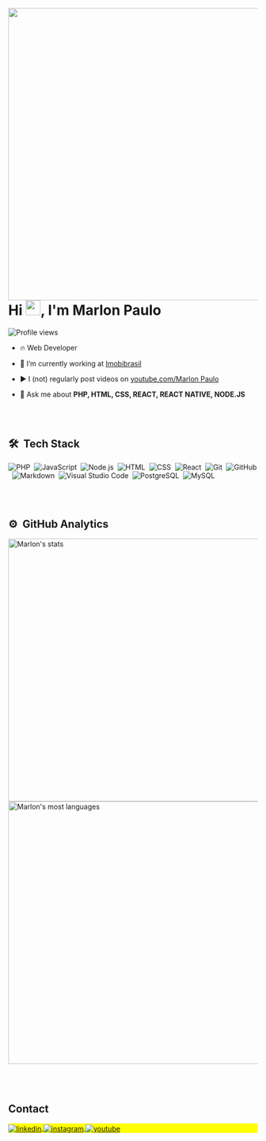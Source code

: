 
  
<img align="right" height="590em" 
src="https://gist.githubusercontent.com/Marlon-Paulo-da-Silva/69ba0730cae3cabf1d6ae4985914e391/raw/cf5654addfdc7b4a75543b79fcb92bd517a7ae6b/githubcard-marlon.svg"/>
<h1 align="left">Hi <img src="https://raw.githubusercontent.com/kaueMarques/kaueMarques/master/hi.gif" height="30px">, I'm Marlon Paulo</h1>
<p align="left"> <img src="https://komarev.com/ghpvc/?username=Marlon-Paulo-da-Silva&color=yellow" alt="Profile views" /> </p>

- 🔥 Web Developer 

- 🔭 I’m currently working at [Imobibrasil](https://www.linkedin.com/company/imobibrasil/)

- ▶️ I (not) regularly post videos on [youtube.com/Marlon Paulo](https://www.youtube.com/channel/UCKU_aeUdXC5D7ky7WS98ZaQ)

- 💬 Ask me about **PHP, HTML, CSS, REACT, REACT NATIVE, NODE.JS**





<br><br>

## 🛠 &nbsp;Tech Stack

![PHP](https://img.shields.io/badge/-php-05122A?style=flat&logo=php)&nbsp;
![JavaScript](https://img.shields.io/badge/-JavaScript-05122A?style=flat&logo=javascript)&nbsp;
![Node.js](https://img.shields.io/badge/-Node.js-05122A?style=flat&logo=node.js)&nbsp;
![HTML](https://img.shields.io/badge/-HTML-05122A?style=flat&logo=HTML5)&nbsp;
![CSS](https://img.shields.io/badge/-CSS-05122A?style=flat&logo=CSS3&logoColor=1572B6)&nbsp;
![React](https://img.shields.io/badge/-React-05122A?style=flat&logo=react)&nbsp;
![Git](https://img.shields.io/badge/-Git-05122A?style=flat&logo=git)&nbsp;
![GitHub](https://img.shields.io/badge/-GitHub-05122A?style=flat&logo=github)&nbsp;
![Markdown](https://img.shields.io/badge/-Markdown-05122A?style=flat&logo=markdown)&nbsp;
![Visual Studio Code](https://img.shields.io/badge/-Visual%20Studio%20Code-05122A?style=flat&logo=visual-studio-code&logoColor=007ACC)&nbsp;
![PostgreSQL](https://img.shields.io/badge/-PostgreSQL-05122A?style=flat&logo=postgresql)&nbsp;
![MySQL](https://img.shields.io/badge/-MySQL-05122A?style=flat&logo=mysql)&nbsp;

<br><br>

## ⚙️ &nbsp;GitHub Analytics

<p align="left">
<img width="530em" src="https://github-readme-stats.vercel.app/api?username=Marlon-Paulo-da-Silva&show_icons=true&theme=vision-friendly-dark" alt="Marlon's stats"/>
<img width="530em" src="https://github-readme-stats.vercel.app/api/top-langs/?username=Marlon-Paulo-da-Silva&layout=compact&theme=vision-friendly-dark" alt="Marlon's most languages"/>
</p>
<!--
-->
<br><br>



## Contact

<p align="left" style="background:yellow">


<a href="https://www.linkedin.com/in/marlon-paulo/" target="_blank">
  <img align="center" src="https://img.shields.io/badge/-marlonpaulo-05122A?style=flat&logo=linkedin" alt="linkedin"/>
</a>
<a href="https://instagram.com/marlonpaulodasilva1" target="_blank">
 <img align="center" src="https://img.shields.io/badge/-marlonpaulo-05122A?style=flat&logo=instagram" alt="instagram"/>
</a>
<a href="https://www.youtube.com/channel/UCKU_aeUdXC5D7ky7WS98ZaQ" target="_blank">
 <img align="center" src="https://img.shields.io/badge/-marlonpaulo-05122A?style=flat&logo=youtube" alt="youtube"/>
</a>
</p>


<!--

**Marlon-Paulo-da-Silva/Marlon-Paulo-da-Silva** is a ✨ _special_ ✨ repository because its `README.md` (this file) appears on your GitHub profile.

Here are some ideas to get you started:

- 🔭 I’m currently working on ...
- 🌱 I’m currently learning ...
- 👯 I’m looking to collaborate on ...
- 🤔 I’m looking for help with ...
- 💬 Ask me about ...
- 📫 How to reach me: ...
- 😄 Pronouns: ...
- ⚡ Fun fact: ...
-->
